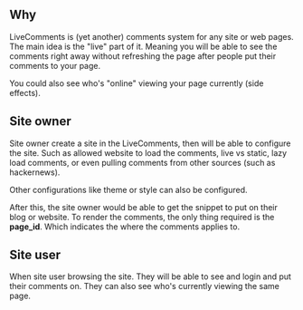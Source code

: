 ## Why
 
LiveComments is (yet another) comments system for any site or web pages. The main idea is the "live" part of it. Meaning you will be able to see the comments right away without refreshing the page after people put their comments to your page.

You could also see who's "online" viewing your page currently (side effects).


## Site owner
Site owner create a site in the LiveComments, then will be able to configure the site. Such as allowed website to load the comments, live vs static, lazy load comments, or even pulling comments from other sources (such as hackernews).

Other configurations like theme or style can also be configured.

After this, the site owner would be able to get the snippet to put on their blog or website. To render the comments, the only thing required is the __page_id__. Which indicates the where the comments applies to.

## Site user

When site user browsing the site. They will be able to see and login and put their comments on. They can also see who's currently viewing the same page.
